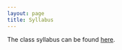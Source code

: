 ```yaml
---
layout: page
title: Syllabus
---
```


The class syllabus can be found [here](https://github.com/ucb-datalab/course_materials_2024/blob/main/Astro_128_256_syllabus_Spring2024.pdf).

